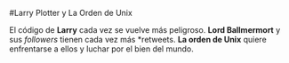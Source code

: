 
#Larry Plotter y La Orden de Unix

El código de **Larry** cada vez se vuelve más peligroso.
**Lord Ballmermort** y sus *followers* tienen cada vez más *retweets.
**La orden de Unix** quiere enfrentarse a ellos y luchar por el bien del mundo.

